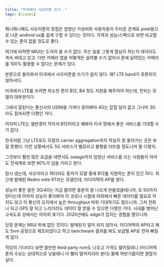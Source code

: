 ```yaml
---
title: "미국에서 샤오미폰 쓰기.."
tags: [xiaomi]
---
```


뭐니뭐니해도 샤오미폰의 장점은 엄청난 가성비와 사용자층이 두터운 관계로 pixel용으로 나온 android os를 쉽게 구할 수 있다는 것이다. 가격과 성능/스펙으로 보면 비교할 수 있는 폰이 없을 정도로 좋다. 

여기에 비하면 MIUI는 도저히 쓸 수가 없다. 무슨 일을 그렇게 열심히 하는지 데이터도 계속 써대고 있고. 다만 카메라 앱을 어떻게든 살려볼 수가 없어서 폰에 달려있는 카메라를 100% 활용할 수 없다는 문제가 있다. 

본론으로 돌아와서 미국에서 샤오미폰을 쓰기가 쉽지 않다. 왜? LTE band가 호환되지 않아서다.

미국에서 LTE를 쓰려면 최소한 폰이 B12, B4 정도 지원을 해주어야 하는데, 안되는 모델이 대부분이다. 

그래서 잘된다는 통신사의 USIM을 가져다 꽂아봐야 4G는 잡힐 일이 없고 그나마 3G라도 접속되면 다행인 거다. 

어차피 LTE는 셀반경이 작아서 B12이라고 해봐야 미국 땅에서 좋은 서비스를 기대할 수가 없다. 

한국처럼 그냥 LTE로도 모잘라 carrier aggregation까지 착실히 잘 돌아가는 곳은 보질 못했다. 이런 상황에서도 5G 서비스가 별로라고 불평을 터뜨릴 정도니까 말 다했지. 

그것보다 훨씬 많은 요금을 내면서도 outage까지 엄청난 서비스를 쓰는 사람들이 아마도 전세계로 보면 90%가 넘을 거라고 본다. 

잠시 샜는데, 샤오미라고 하더라도 중저가 모델 중에 B12를 지원하는 폰이 있긴 하다. 최근에 발매된 Redmi note 9T라는 모델인데, 미디어텍의 AP를 썼다. 

성능이 좋든 말든 3G/4G는 지금 쯤이면 충분히 잘 나오게 만들었을테니까, 또 5G까지 된다는데 어차피 성능이 좋아봐야 이 코로나 시절에 야외에서 빠른 데이터를 필요로 하지도 않고 이 통신의 오지에서 높은 throughput 따위 기대하기도 힘드니까. 그저 전화나 되고 GPS 잘 되고 느리더라도 데이터 잘 받을 수 있으면 다행인 거다. 시내를 벗어난 고속도로 상에서는 어차피 포기다. 2020년에도 edge가 잡히는 경험을 했으니까. 

당장 문제는 MIUI 밖에 없단 것이다. 발매된지 얼마 되지 않아서. 미디어텍의 AP라고 해도 5nm 공정으로 제조되었다고 하고 benchmark 결과를 봐도 보급형 AP로 전혀 빠질 게 없다.

적당히 기다리다 보면 쓸만한 third party rom도 나오고 가격도 떨어질테니 (미디어텍 폰의 수요는 상대적으로 낮을테니 더 빨리 떨어지리라 본다) 올해 하반기쯤이면 괜찮지 싶다.

